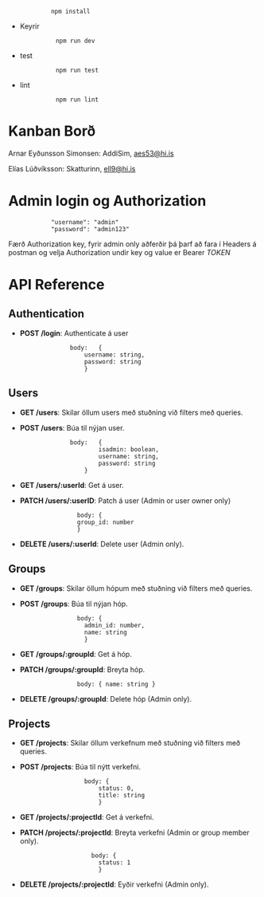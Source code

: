 				npm install

- Keyrir 


				npm run dev

  
- test


				npm run test

  
- lint


				npm run lint

# Kanban Borð

Arnar Eyðunsson Simonsen: AddiSim, aes53@hi.is 

Elías Lúðvíksson: Skatturinn, ell9@hi.is

# Admin login og Authorization

				"username": "admin"
				"password": "admin123"

Færð Authorization key, fyrir admin only aðferðir þá þarf að fara í Headers á postman og velja Authorization undir key og value er Bearer _TOKEN_

# API Reference

## Authentication

- **POST /login**: Authenticate á user

  
					body: 	{
						username: string,
						password: string
						}

## Users

- **GET /users**: Skilar öllum users með stuðning við filters með queries.
- **POST /users**: Búa til nýjan user.


  					body:	{
							isadmin: boolean,
							username: string,
							password: string
						}
- **GET /users/:userId**: Get á user.
- **PATCH /users/:userID**: Patch á user (Admin or user owner only)


					  body: {
					  group_id: number
					  }
- **DELETE /users/:userId**: Delete user (Admin only).

## Groups

- **GET /groups**: Skilar öllum hópum með stuðning við filters með queries.
- **POST /groups**: Búa til nýjan hóp.


					  body: {
						admin_id: number,
						name: string
						}
- **GET /groups/:groupId**: Get á hóp.
- **PATCH /groups/:groupId**: Breyta hóp.


					  body: { name: string }
- **DELETE /groups/:groupId**: Delete hóp (Admin only).

## Projects

- **GET /projects**: Skilar öllum verkefnum með stuðning við filters með queries.
- **POST /projects**: Búa til nýtt verkefni.


						body: {
							status: 0,
							title: string
							}
- **GET /projects/:projectId**: Get á verkefni.
- **PATCH /projects/:projectId**: Breyta verkefni (Admin or group member only).


						  body: {
							status: 1
							}
- **DELETE /projects/:projectId**: Eyðir verkefni (Admin only).
